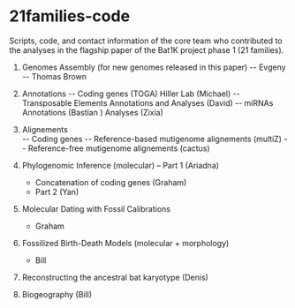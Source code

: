 # 21families-code
Scripts, code, and contact information of the core team who contributed to the analyses in the flagship paper of the Bat1K project phase 1 (21 families).

1. Genomes Assembly (for new genomes released in this paper)
    -- Evgeny 
    -- Thomas Brown

2. Annotations 
    -- Coding genes (TOGA)
        Hiller Lab (Michael)
    -- Transposable Elements
        Annotations and Analyses (David)
    -- miRNAs 
        Annotations (Bastian )
        Analyses (Zixia)

3. Alignements  
    -- Coding genes 
    -- Reference-based mutigenome alignements (multiZ)
    -- Reference-free mutigenome alignements (cactus)

4. Phylogenomic Inference (molecular)
    – Part 1 (Ariadna)
    - Concatenation of coding genes (Graham)
    - Part 2 (Yan)

5. Molecular Dating with Fossil Calibrations
    - Graham

6. Fossilized Birth-Death Models (molecular + morphology)
    - Bill

7. Reconstructing the ancestral bat karyotype (Denis)

8. Biogeography (Bill)
